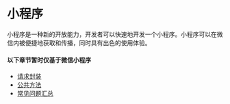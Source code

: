 # 小程序
小程序是一种新的开放能力，开发者可以快速地开发一个小程序。小程序可以在微信内被便捷地获取和传播，同时具有出色的使用体验。

#### 以下章节暂时仅基于微信小程序
- [请求封装](RequestPackage.md)
- [公共方法](PublicFunction.md)
- [常见问题汇总](CommonQuestion.md)
